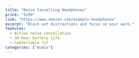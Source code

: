 ```yaml
---
title: "Noise Cancelling Headphones"
price: "$199"
link: "https://www.amazon.com/example-headphones"
excerpt: "Block out distractions and focus on your work."
features:
  - Active noise cancellation
  - 30-hour battery life
  - Comfortable fit
categories: ["Audio"]
---
```

